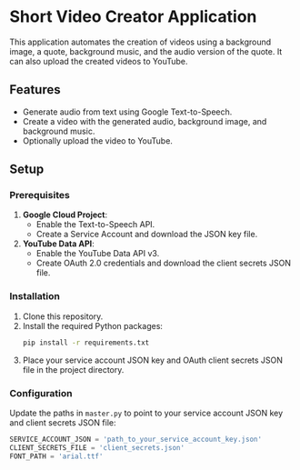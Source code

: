 # Short Video Creator Application

This application automates the creation of videos using a background image, a quote, background music, and the audio version of the quote. It can also upload the created videos to YouTube.

## Features
- Generate audio from text using Google Text-to-Speech.
- Create a video with the generated audio, background image, and background music.
- Optionally upload the video to YouTube.

## Setup

### Prerequisites
1. **Google Cloud Project**:
   - Enable the Text-to-Speech API.
   - Create a Service Account and download the JSON key file.
2. **YouTube Data API**:
   - Enable the YouTube Data API v3.
   - Create OAuth 2.0 credentials and download the client secrets JSON file.

### Installation

1. Clone this repository.
2. Install the required Python packages:
    ```bash
    pip install -r requirements.txt
    ```
3. Place your service account JSON key and OAuth client secrets JSON file in the project directory.

### Configuration

Update the paths in `master.py` to point to your service account JSON key and client secrets JSON file:
```python
SERVICE_ACCOUNT_JSON = 'path_to_your_service_account_key.json'
CLIENT_SECRETS_FILE = 'client_secrets.json'
FONT_PATH = 'arial.ttf'

